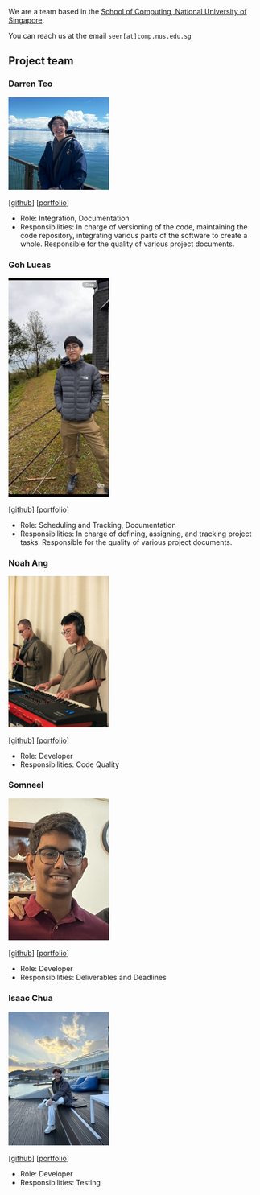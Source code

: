 We are a team based in the [School of Computing, National University of Singapore](https://www.comp.nus.edu.sg).

You can reach us at the email `seer[at]comp.nus.edu.sg`

## Project team


### Darren Teo

<img src="images/darhh.png" width="200px">

[[github](https://github.com/darhh)]
[[portfolio](team/darhh.md)]

* Role: Integration, Documentation
* Responsibilities: In charge of versioning of the code, maintaining the code repository, integrating various parts of the software to create a whole. Responsible for the quality of various project documents.

### Goh Lucas

<img src="images/gohlucas.png" width="200px">

[[github](http://github.com/gohlucas)]
[[portfolio](team/gohlucas)]

* Role: Scheduling and Tracking, Documentation
* Responsibilities: In charge of defining, assigning, and tracking project tasks. Responsible for the quality of various project documents.

### Noah Ang

<img src="images/noahang.png" width="200px">

[[github](http://github.com/noahang)]
[[portfolio](team/noahang)]

* Role: Developer
* Responsibilities: Code Quality

### Somneel

<img src="images/somneelsaha2004.png" width="200px">

[[github](http://github.com/SomneelSaha2004)]
[[portfolio](team/somneelsaha2004)]

* Role: Developer
* Responsibilities: Deliverables and Deadlines

### Isaac Chua

<img src="images/isaacchua0309.png" width="200px">

[[github](http://github.com/isaacchua0309)]
[[portfolio](team/isaacchua0309.md)]

* Role: Developer
* Responsibilities: Testing


